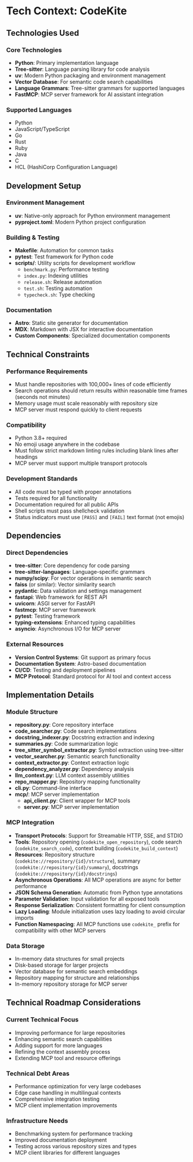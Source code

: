 # Tech Context: CodeKite

## Technologies Used

### Core Technologies

- **Python**: Primary implementation language
- **Tree-sitter**: Language parsing library for code analysis
- **uv**: Modern Python packaging and environment management
- **Vector Database**: For semantic code search capabilities
- **Language Grammars**: Tree-sitter grammars for supported languages
- **FastMCP**: MCP server framework for AI assistant integration

### Supported Languages

- Python
- JavaScript/TypeScript
- Go
- Rust
- Ruby
- Java
- C
- HCL (HashiCorp Configuration Language)

## Development Setup

### Environment Management

- **uv**: Native-only approach for Python environment management
- **pyproject.toml**: Modern Python project configuration

### Building & Testing

- **Makefile**: Automation for common tasks
- **pytest**: Test framework for Python code
- **scripts/**: Utility scripts for development workflow
  - `benchmark.py`: Performance testing
  - `index.py`: Indexing utilities
  - `release.sh`: Release automation
  - `test.sh`: Testing automation
  - `typecheck.sh`: Type checking

### Documentation

- **Astro**: Static site generator for documentation
- **MDX**: Markdown with JSX for interactive documentation
- **Custom Components**: Specialized documentation components

## Technical Constraints

### Performance Requirements

- Must handle repositories with 100,000+ lines of code efficiently
- Search operations should return results within reasonable time frames (seconds not minutes)
- Memory usage must scale reasonably with repository size
- MCP server must respond quickly to client requests

### Compatibility

- Python 3.8+ required
- No emoji usage anywhere in the codebase
- Must follow strict markdown linting rules including blank lines after headings
- MCP server must support multiple transport protocols

### Development Standards

- All code must be typed with proper annotations
- Tests required for all functionality
- Documentation required for all public APIs
- Shell scripts must pass shellcheck validation
- Status indicators must use `[PASS]` and `[FAIL]` text format (not emojis)

## Dependencies

### Direct Dependencies

- **tree-sitter**: Core dependency for code parsing
- **tree-sitter-languages**: Language-specific grammars
- **numpy/scipy**: For vector operations in semantic search
- **faiss** (or similar): Vector similarity search
- **pydantic**: Data validation and settings management
- **fastapi**: Web framework for REST API
- **uvicorn**: ASGI server for FastAPI
- **fastmcp**: MCP server framework
- **pytest**: Testing framework
- **typing-extensions**: Enhanced typing capabilities
- **asyncio**: Asynchronous I/O for MCP server

### External Resources

- **Version Control Systems**: Git support as primary focus
- **Documentation System**: Astro-based documentation
- **CI/CD**: Testing and deployment pipelines
- **MCP Protocol**: Standard protocol for AI tool and context access

## Implementation Details

### Module Structure

- **repository.py**: Core repository interface
- **code_searcher.py**: Code search implementations
- **docstring_indexer.py**: Docstring extraction and indexing
- **summaries.py**: Code summarization logic
- **tree_sitter_symbol_extractor.py**: Symbol extraction using tree-sitter
- **vector_searcher.py**: Semantic search functionality
- **context_extractor.py**: Context extraction logic
- **dependency_analyzer.py**: Dependency analysis
- **llm_context.py**: LLM context assembly utilities
- **repo_mapper.py**: Repository mapping functionality
- **cli.py**: Command-line interface
- **mcp/**: MCP server implementation
  - **api_client.py**: Client wrapper for MCP tools
  - **server.py**: MCP server implementation

### MCP Integration

- **Transport Protocols**: Support for Streamable HTTP, SSE, and STDIO
- **Tools**: Repository opening (`codekite_open_repository`), code search (`codekite_search_code`), context building (`codekite_build_context`)
- **Resources**: Repository structure (`codekite://repository/{id}/structure`), summary (`codekite://repository/{id}/summary`), docstrings (`codekite://repository/{id}/docstrings`)
- **Asynchronous Operations**: All MCP operations are async for better performance
- **JSON Schema Generation**: Automatic from Python type annotations
- **Parameter Validation**: Input validation for all exposed tools
- **Response Serialization**: Consistent formatting for client consumption
- **Lazy Loading**: Module initialization uses lazy loading to avoid circular imports
- **Function Namespacing**: All MCP functions use `codekite_` prefix for compatibility with other MCP servers

### Data Storage

- In-memory data structures for small projects
- Disk-based storage for larger projects
- Vector database for semantic search embeddings
- Repository mapping for structure and relationships
- In-memory repository storage for MCP server

## Technical Roadmap Considerations

### Current Technical Focus

- Improving performance for large repositories
- Enhancing semantic search capabilities
- Adding support for more languages
- Refining the context assembly process
- Extending MCP tool and resource offerings

### Technical Debt Areas

- Performance optimization for very large codebases
- Edge case handling in multilingual contexts
- Comprehensive integration testing
- MCP client implementation improvements

### Infrastructure Needs

- Benchmarking system for performance tracking
- Improved documentation deployment
- Testing across various repository sizes and types
- MCP client libraries for different languages
